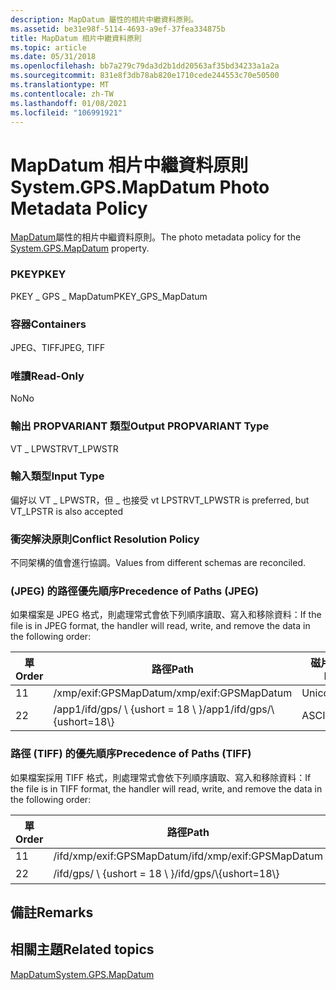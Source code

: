 ```yaml
---
description: MapDatum 屬性的相片中繼資料原則。
ms.assetid: be31e98f-5114-4693-a9ef-37fea334875b
title: MapDatum 相片中繼資料原則
ms.topic: article
ms.date: 05/31/2018
ms.openlocfilehash: bb7a279c79da3d2b1dd20563af35bd34233a1a2a
ms.sourcegitcommit: 831e8f3db78ab820e1710cede244553c70e50500
ms.translationtype: MT
ms.contentlocale: zh-TW
ms.lasthandoff: 01/08/2021
ms.locfileid: "106991921"
---
```

# <a name="systemgpsmapdatum-photo-metadata-policy"></a><span data-ttu-id="d4ed0-103">MapDatum 相片中繼資料原則</span><span class="sxs-lookup"><span data-stu-id="d4ed0-103">System.GPS.MapDatum Photo Metadata Policy</span></span>

<span data-ttu-id="d4ed0-104">[MapDatum](../properties/props-system-gps-mapdatum.md)屬性的相片中繼資料原則。</span><span class="sxs-lookup"><span data-stu-id="d4ed0-104">The photo metadata policy for the [System.GPS.MapDatum](../properties/props-system-gps-mapdatum.md) property.</span></span>

### <a name="pkey"></a><span data-ttu-id="d4ed0-105">PKEY</span><span class="sxs-lookup"><span data-stu-id="d4ed0-105">PKEY</span></span>

<span data-ttu-id="d4ed0-106">PKEY \_ GPS \_ MapDatum</span><span class="sxs-lookup"><span data-stu-id="d4ed0-106">PKEY\_GPS\_MapDatum</span></span>

### <a name="containers"></a><span data-ttu-id="d4ed0-107">容器</span><span class="sxs-lookup"><span data-stu-id="d4ed0-107">Containers</span></span>

<span data-ttu-id="d4ed0-108">JPEG、TIFF</span><span class="sxs-lookup"><span data-stu-id="d4ed0-108">JPEG, TIFF</span></span>

### <a name="read-only"></a><span data-ttu-id="d4ed0-109">唯讀</span><span class="sxs-lookup"><span data-stu-id="d4ed0-109">Read-Only</span></span>

<span data-ttu-id="d4ed0-110">No</span><span class="sxs-lookup"><span data-stu-id="d4ed0-110">No</span></span>

### <a name="output-propvariant-type"></a><span data-ttu-id="d4ed0-111">輸出 PROPVARIANT 類型</span><span class="sxs-lookup"><span data-stu-id="d4ed0-111">Output PROPVARIANT Type</span></span>

<span data-ttu-id="d4ed0-112">VT \_ LPWSTR</span><span class="sxs-lookup"><span data-stu-id="d4ed0-112">VT\_LPWSTR</span></span>

### <a name="input-type"></a><span data-ttu-id="d4ed0-113">輸入類型</span><span class="sxs-lookup"><span data-stu-id="d4ed0-113">Input Type</span></span>

<span data-ttu-id="d4ed0-114">偏好以 VT \_ LPWSTR，但 \_ 也接受 vt LPSTR</span><span class="sxs-lookup"><span data-stu-id="d4ed0-114">VT\_LPWSTR is preferred, but VT\_LPSTR is also accepted</span></span>

### <a name="conflict-resolution-policy"></a><span data-ttu-id="d4ed0-115">衝突解決原則</span><span class="sxs-lookup"><span data-stu-id="d4ed0-115">Conflict Resolution Policy</span></span>

<span data-ttu-id="d4ed0-116">不同架構的值會進行協調。</span><span class="sxs-lookup"><span data-stu-id="d4ed0-116">Values from different schemas are reconciled.</span></span>

### <a name="precedence-of-paths-jpeg"></a><span data-ttu-id="d4ed0-117"> (JPEG) 的路徑優先順序</span><span class="sxs-lookup"><span data-stu-id="d4ed0-117">Precedence of Paths (JPEG)</span></span>

<span data-ttu-id="d4ed0-118">如果檔案是 JPEG 格式，則處理常式會依下列順序讀取、寫入和移除資料：</span><span class="sxs-lookup"><span data-stu-id="d4ed0-118">If the file is in JPEG format, the handler will read, write, and remove the data in the following order:</span></span>



| <span data-ttu-id="d4ed0-119">單</span><span class="sxs-lookup"><span data-stu-id="d4ed0-119">Order</span></span> | <span data-ttu-id="d4ed0-120">路徑</span><span class="sxs-lookup"><span data-stu-id="d4ed0-120">Path</span></span>                          | <span data-ttu-id="d4ed0-121">磁片格式</span><span class="sxs-lookup"><span data-stu-id="d4ed0-121">Disk Format</span></span> | <span data-ttu-id="d4ed0-122">必要</span><span class="sxs-lookup"><span data-stu-id="d4ed0-122">Required</span></span> |
|-------|-------------------------------|-------------|----------|
| <span data-ttu-id="d4ed0-123">1</span><span class="sxs-lookup"><span data-stu-id="d4ed0-123">1</span></span>     | <span data-ttu-id="d4ed0-124">/xmp/exif:GPSMapDatum</span><span class="sxs-lookup"><span data-stu-id="d4ed0-124">/xmp/exif:GPSMapDatum</span></span>         | <span data-ttu-id="d4ed0-125">Unicode</span><span class="sxs-lookup"><span data-stu-id="d4ed0-125">Unicode</span></span>     | <span data-ttu-id="d4ed0-126">Yes</span><span class="sxs-lookup"><span data-stu-id="d4ed0-126">Yes</span></span>      |
| <span data-ttu-id="d4ed0-127">2</span><span class="sxs-lookup"><span data-stu-id="d4ed0-127">2</span></span>     | <span data-ttu-id="d4ed0-128">/app1/ifd/gps/ \\ {ushort = 18 \\ }</span><span class="sxs-lookup"><span data-stu-id="d4ed0-128">/app1/ifd/gps/\\{ushort=18\\}</span></span> | <span data-ttu-id="d4ed0-129">ASCII</span><span class="sxs-lookup"><span data-stu-id="d4ed0-129">ASCII</span></span>       | <span data-ttu-id="d4ed0-130">No</span><span class="sxs-lookup"><span data-stu-id="d4ed0-130">No</span></span>       |



 

### <a name="precedence-of-paths-tiff"></a><span data-ttu-id="d4ed0-131">路徑 (TIFF) 的優先順序</span><span class="sxs-lookup"><span data-stu-id="d4ed0-131">Precedence of Paths (TIFF)</span></span>

<span data-ttu-id="d4ed0-132">如果檔案採用 TIFF 格式，則處理常式會依下列順序讀取、寫入和移除資料：</span><span class="sxs-lookup"><span data-stu-id="d4ed0-132">If the file is in TIFF format, the handler will read, write, and remove the data in the following order:</span></span>



| <span data-ttu-id="d4ed0-133">單</span><span class="sxs-lookup"><span data-stu-id="d4ed0-133">Order</span></span> | <span data-ttu-id="d4ed0-134">路徑</span><span class="sxs-lookup"><span data-stu-id="d4ed0-134">Path</span></span>                      | <span data-ttu-id="d4ed0-135">磁片格式</span><span class="sxs-lookup"><span data-stu-id="d4ed0-135">Disk Format</span></span> | <span data-ttu-id="d4ed0-136">必要</span><span class="sxs-lookup"><span data-stu-id="d4ed0-136">Required</span></span> |
|-------|---------------------------|-------------|----------|
| <span data-ttu-id="d4ed0-137">1</span><span class="sxs-lookup"><span data-stu-id="d4ed0-137">1</span></span>     | <span data-ttu-id="d4ed0-138">/ifd/xmp/exif:GPSMapDatum</span><span class="sxs-lookup"><span data-stu-id="d4ed0-138">/ifd/xmp/exif:GPSMapDatum</span></span> | <span data-ttu-id="d4ed0-139">Unicode</span><span class="sxs-lookup"><span data-stu-id="d4ed0-139">Unicode</span></span>     | <span data-ttu-id="d4ed0-140">Yes</span><span class="sxs-lookup"><span data-stu-id="d4ed0-140">Yes</span></span>      |
| <span data-ttu-id="d4ed0-141">2</span><span class="sxs-lookup"><span data-stu-id="d4ed0-141">2</span></span>     | <span data-ttu-id="d4ed0-142">/ifd/gps/ \\ {ushort = 18 \\ }</span><span class="sxs-lookup"><span data-stu-id="d4ed0-142">/ifd/gps/\\{ushort=18\\}</span></span>  | <span data-ttu-id="d4ed0-143">ASCII</span><span class="sxs-lookup"><span data-stu-id="d4ed0-143">ASCII</span></span>       | <span data-ttu-id="d4ed0-144">否</span><span class="sxs-lookup"><span data-stu-id="d4ed0-144">No</span></span>       |



 

## <a name="remarks"></a><span data-ttu-id="d4ed0-145">備註</span><span class="sxs-lookup"><span data-stu-id="d4ed0-145">Remarks</span></span>

## <a name="related-topics"></a><span data-ttu-id="d4ed0-146">相關主題</span><span class="sxs-lookup"><span data-stu-id="d4ed0-146">Related topics</span></span>

<dl> <dt>

[<span data-ttu-id="d4ed0-147">MapDatum</span><span class="sxs-lookup"><span data-stu-id="d4ed0-147">System.GPS.MapDatum</span></span>](../properties/props-system-gps-mapdatum.md)
</dt> </dl>

 

 

